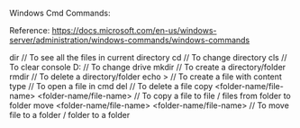 Windows Cmd Commands:

Reference:
https://docs.microsoft.com/en-us/windows-server/administration/windows-commands/windows-commands

dir                                                       // To see all the files in current directory
cd                                                        // To change directory
cls                                                       // To clear console
D:                                                        // To change drive
mkdir <folder-name>                                       // To create a directory/folder
rmdir <folder-name>                                       // To delete a directory/folder
echo <file-content> > <file-name>                         // To create a file with content
type <file-name>                                          // To open a file in cmd
del <file-name>                                           // To delete a file
copy <folder-name/file-name> <folder-name/file-name>      // To copy a file to file / files from folder to folder
move <folder-name/file-name> <folder-name/file-name>      // To move file to a folder / folder to a folder

